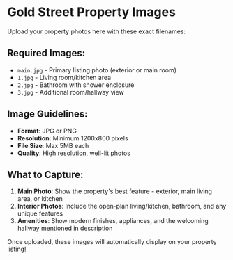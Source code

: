 # Gold Street Property Images

Upload your property photos here with these exact filenames:

## Required Images:
- `main.jpg` - Primary listing photo (exterior or main room)
- `1.jpg` - Living room/kitchen area
- `2.jpg` - Bathroom with shower enclosure
- `3.jpg` - Additional room/hallway view

## Image Guidelines:
- **Format**: JPG or PNG
- **Resolution**: Minimum 1200x800 pixels
- **File Size**: Max 5MB each
- **Quality**: High resolution, well-lit photos

## What to Capture:
1. **Main Photo**: Show the property's best feature - exterior, main living area, or kitchen
2. **Interior Photos**: Include the open-plan living/kitchen, bathroom, and any unique features
3. **Amenities**: Show modern finishes, appliances, and the welcoming hallway mentioned in description

Once uploaded, these images will automatically display on your property listing! 